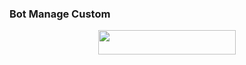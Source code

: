 ### Bot Manage Custom

<p align="center"><a href="https://heroku.com/deploy?template=https://github.com/Malik22222/Manage_bot"> <img src="https://img.shields.io/badge/Deploy%20To%20Heroku-blue?style=for-the-badge&logo=heroku" width="220" height="38.45"/></a></p>

